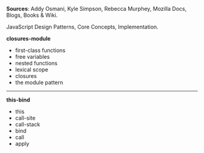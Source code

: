 **Sources**: Addy Osmani, Kyle Simpson, Rebecca Murphey, Mozilla Docs, Blogs, Books & Wiki.

JavaScript Design Patterns, Core Concepts, Implementation.

**closures-module**

- first-class functions
- free variables
- nested functions
- lexical scope
- closures
- the module pattern

------------------------------------------------------------------------

**this-bind**

- this
- call-site
- call-stack
- bind
- call
- apply

 
